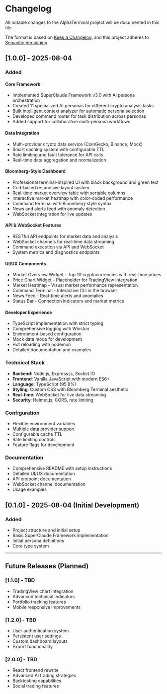# Changelog

All notable changes to the AlphaTerminal project will be documented in this file.

The format is based on [Keep a Changelog](https://keepachangelog.com/en/1.0.0/),
and this project adheres to [Semantic Versioning](https://semver.org/spec/v2.0.0.html).

## [1.0.0] - 2025-08-04

### Added

#### Core Framework
- Implemented SuperClaude Framework v3.0 with AI persona orchestration
- Created 11 specialized AI personas for different crypto analysis tasks
- Built intelligent context analyzer for automatic persona selection
- Developed command router for task distribution across personas
- Added support for collaborative multi-persona workflows

#### Data Integration
- Multi-provider crypto data service (CoinGecko, Binance, Mock)
- Smart caching system with configurable TTL
- Rate limiting and fault tolerance for API calls
- Real-time data aggregation and normalization

#### Bloomberg-Style Dashboard
- Professional terminal-inspired UI with black background and green text
- Grid-based responsive layout system
- Real-time market overview table with sortable columns
- Interactive market heatmap with color-coded performance
- Command terminal with Bloomberg-style syntax
- News and alerts feed with anomaly detection
- WebSocket integration for live updates

#### API & WebSocket Features
- RESTful API endpoints for market data and analysis
- WebSocket channels for real-time data streaming
- Command execution via API and WebSocket
- System metrics and diagnostics endpoints

#### UI/UX Components
- Market Overview Widget - Top 10 cryptocurrencies with real-time prices
- Price Chart Widget - Placeholder for TradingView integration
- Market Heatmap - Visual market performance representation
- Command Terminal - Interactive CLI in the browser
- News Feed - Real-time alerts and anomalies
- Status Bar - Connection indicators and market metrics

#### Developer Experience
- TypeScript implementation with strict typing
- Comprehensive logging with Winston
- Environment-based configuration
- Mock data mode for development
- Hot reloading with nodemon
- Detailed documentation and examples

### Technical Stack
- **Backend**: Node.js, Express.js, Socket.IO
- **Frontend**: Vanilla JavaScript with modern ES6+
- **Language**: TypeScript (95.8%)
- **Styling**: Custom CSS with Bloomberg Terminal aesthetic
- **Real-time**: WebSocket for live data streaming
- **Security**: Helmet.js, CORS, rate limiting

### Configuration
- Flexible environment variables
- Multiple data provider support
- Configurable cache TTL
- Rate limiting controls
- Feature flags for development

### Documentation
- Comprehensive README with setup instructions
- Detailed UI/UX documentation
- API endpoint documentation
- WebSocket channel documentation
- Usage examples

## [0.1.0] - 2025-08-04 (Initial Development)

### Added
- Project structure and initial setup
- Basic SuperClaude Framework implementation
- Initial persona definitions
- Core type system

---

## Future Releases (Planned)

### [1.1.0] - TBD
- TradingView chart integration
- Advanced technical indicators
- Portfolio tracking features
- Mobile responsive improvements

### [1.2.0] - TBD
- User authentication system
- Persistent user settings
- Custom dashboard layouts
- Export functionality

### [2.0.0] - TBD
- React frontend rewrite
- Advanced AI trading strategies
- Backtesting capabilities
- Social trading features